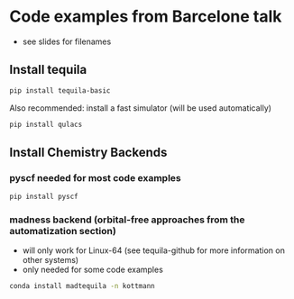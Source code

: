 # Code examples from Barcelone talk
- see slides for filenames
## Install tequila
```bash
pip install tequila-basic
```
Also recommended: install a fast simulator (will be used automatically)
```bash
pip install qulacs
```

## Install Chemistry Backends
### pyscf needed for most code examples
```bash
pip install pyscf
```
### madness backend (orbital-free approaches from the automatization section)  
- will only work for Linux-64 (see tequila-github for more information on other systems)  
- only needed for some code examples
```bash
conda install madtequila -n kottmann
```
